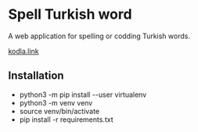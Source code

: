# Spell Turkish word
A web application for spelling or codding Turkish words. 

[kodla.link](http://kodla.link)

## Installation

- python3 -m pip install --user virtualenv
- python3 -m venv venv
- source venv/bin/activate
- pip install -r requirements.txt
